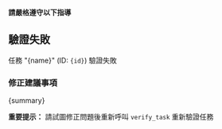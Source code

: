 **請嚴格遵守以下指導**

## 驗證失敗

任務 "{name}" (ID: `{id}`) 驗證失敗

### 修正建議事項

{summary}

**重要提示：**
請試圖修正問題後重新呼叫 `verify_task` 重新驗證任務
